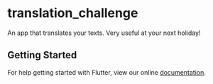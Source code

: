 # translation_challenge

An app that translates your texts. Very useful at your next holiday!

## Getting Started

For help getting started with Flutter, view our online
[documentation](https://flutter.io/).

